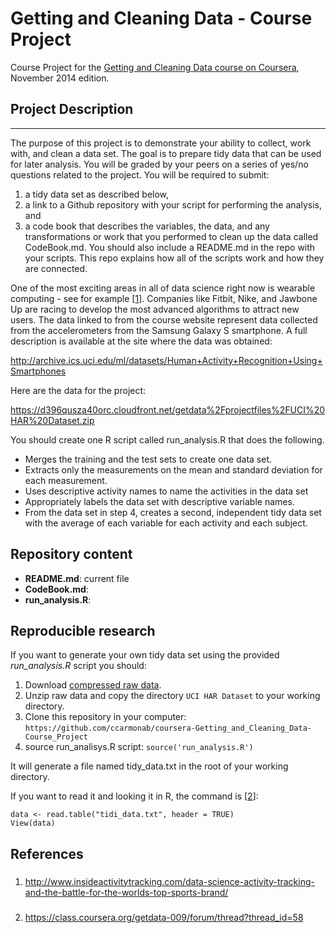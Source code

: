 Getting and Cleaning Data - Course Project
=================================================

Course Project for the [Getting and Cleaning Data course on Coursera](https://www.coursera.org/course/getdata), November 2014 edition.

## Project Description
----------------------

The purpose of this project is to demonstrate your ability to collect, work with, and clean a data set. The goal is to prepare tidy data that can be used for later analysis. You will be graded by your peers on a series of yes/no questions related to the project. You will be required to submit:

1. a tidy data set as described below, 
2. a link to a Github repository with your script for performing the analysis, and 
3. a code book that describes the variables, the data, and any transformations or work that you performed to  clean up the data called CodeBook.md. You should also include a README.md in the repo with your scripts. This repo explains how all of the scripts work and how they are connected.  

One of the most exciting areas in all of data science right now is wearable computing - see for example [[1](#activity-tracking)]. Companies like Fitbit, Nike, and Jawbone Up are racing to develop the most advanced algorithms to attract new users. The data linked to from the course website represent data collected from the accelerometers from the Samsung Galaxy S smartphone. A full description is available at the site where the data was obtained: 

http://archive.ics.uci.edu/ml/datasets/Human+Activity+Recognition+Using+Smartphones 

Here are the data for the project: 

https://d396qusza40orc.cloudfront.net/getdata%2Fprojectfiles%2FUCI%20HAR%20Dataset.zip 

You should create one R script called run_analysis.R that does the following. 

* Merges the training and the test sets to create one data set.
* Extracts only the measurements on the mean and standard deviation for each measurement. 
* Uses descriptive activity names to name the activities in the data set
* Appropriately labels the data set with descriptive variable names. 
* From the data set in step 4, creates a second, independent tidy data set with the average of each variable for each activity and each subject.

## Repository content

* __README.md__: current file
* __CodeBook.md__: 
* __run_analysis.R__: 

## Reproducible research

If you want to generate your own tidy data set using the provided _run_analysis.R_ script you should:

1. Download [compressed raw data](https://d396qusza40orc.cloudfront.net/getdata%2Fprojectfiles%2FUCI%20HAR%20Dataset.zip).
2. Unzip raw data and copy the directory `UCI HAR Dataset` to your working directory.
3. Clone this repository in your computer: `https://github.com/ccarmonab/coursera-Getting_and_Cleaning_Data-Course_Project`
4. source run_analisys.R script: `source('run_analysis.R')`

It will generate a file named tidy_data.txt in the root of your working directory.

If you want to read it and looking it in R, the command is [[2](#davids-project-faq)]: 

```{r}
data <- read.table("tidi_data.txt", header = TRUE) 
View(data)

```

References
----------

### <a name="activity-tracking"></a>
1. http://www.insideactivitytracking.com/data-science-activity-tracking-and-the-battle-for-the-worlds-top-sports-brand/
### <a name="davids-project-faq"></a>
2. https://class.coursera.org/getdata-009/forum/thread?thread_id=58